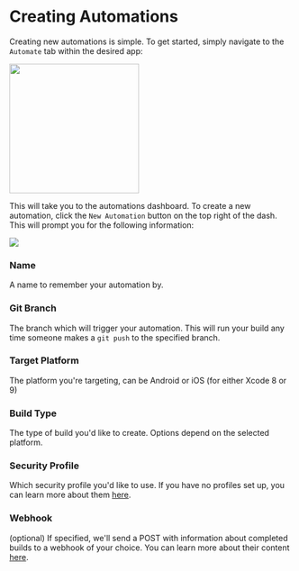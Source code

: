 # Creating Automations

Creating new automations is simple.  To get started, simply navigate to the `Automate` tab within the desired app:

<img style="width: 230px" src="/docs/assets/img/pro/ss-automations-automate-tab.png" class="browser" />

This will take you to the automations dashboard. To create a new automation, click the `New Automation` button on the top right of the dash. This will prompt you for the following information:

<img src="/docs/assets/img/pro/ss-automations-automate-form.png" class="browser" />

### Name

A name to remember your automation by.

### Git Branch

The branch which will trigger your automation.  This will run your build any time someone makes a `git push` to the specified branch.

### Target Platform

The platform you're targeting, can be Android or iOS (for either Xcode 8 or 9)

### Build Type

The type of build you'd like to create. Options depend on the selected platform.

### Security Profile

Which security profile you'd like to use. If you have no profiles set up, you can learn more about them [here](/docs/pro/package/profiles.html).

### Webhook

(optional) If specified, we'll send a POST with information about completed builds to a webhook of your choice.  You can learn more about their content [here](/docs/pro/automation/webhooks).